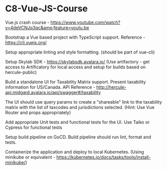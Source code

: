# C8-Vue-JS-Course
Vue.js crash course - https://www.youtube.com/watch?v=4deVCNJq3qc&amp;feature=youtu.be


Bootstrap a Vue based project with TypeScript support. Reference - https://cli.vuejs.org/


Setup appropriate linting and style formatting. (should be part of vue-cli)


Setup Skylab SDK - https://skylabsdk.avalara.io/ (Use artifactory - get access to Artificatory for local access and setup for builds based on hercule-public)


Build a standalone UI for Taxability Matrix support. Present taxability information for US/Canada. API Reference - http://hercule-api.midgard.avalara.io/api/swagger#/taxability


The UI should use query params to create a "shareable" link to the taxability matrix with the list of taxcodes and jurisdictions selected. (Hint: Use Vue Router and props appropriately)


Add appropriate Unit tests and functional tests for the UI. Use Taiko or Cypress for functional tests


Setup build pipeline on GoCD. Build pipeline should run lint, format and tests.


Containerize the application and deploy to local Kubernetes. (Using minikube or equivalent - https://kubernetes.io/docs/tasks/tools/install-minikube/)
